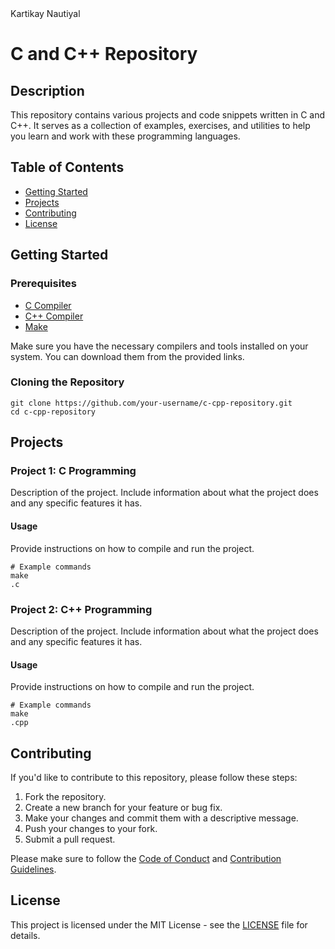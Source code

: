 <!DOCTYPE html>
<html>

<head>
    Kartikay Nautiyal
</head>

<body>

<h1>C and C++ Repository</h1>

<h2>Description</h2>

<p>This repository contains various projects and code snippets written in C and C++. It serves as a collection of examples, exercises, and utilities to help you learn and work with these programming languages.</p>

<h2>Table of Contents</h2>

<ul>
    <li><a href="#getting-started">Getting Started</a></li>
    <li><a href="#projects">Projects</a></li>
    <li><a href="#contributing">Contributing</a></li>
    <li><a href="#license">License</a></li>
</ul>

<h2 id="getting-started">Getting Started</h2>

<h3>Prerequisites</h3>

<ul>
    <li><a href="https://gcc.gnu.org/">C Compiler</a></li>
    <li><a href="https://gcc.gnu.org/">C++ Compiler</a></li>
    <li><a href="https://www.gnu.org/software/make/">Make</a></li>
</ul>

<p>Make sure you have the necessary compilers and tools installed on your system. You can download them from the provided links.</p>

<h3>Cloning the Repository</h3>

<pre><code>git clone https://github.com/your-username/c-cpp-repository.git
cd c-cpp-repository
</code></pre>

<h2 id="projects">Projects</h2>

<h3>Project 1: C Programming </h3>

<p>Description of the project. Include information about what the project does and any specific features it has.</p>

<h4>Usage</h4>

<p>Provide instructions on how to compile and run the project.</p>

<pre><code># Example commands
make
.c
</code></pre>

<h3>Project 2: C++ Programming</h3>

<p>Description of the project. Include information about what the project does and any specific features it has.</p>

<h4>Usage</h4>

<p>Provide instructions on how to compile and run the project.</p>

<pre><code># Example commands
make
.cpp
</code></pre>

<h2 id="contributing">Contributing</h2>

<p>If you'd like to contribute to this repository, please follow these steps:</p>

<ol>
    <li>Fork the repository.</li>
    <li>Create a new branch for your feature or bug fix.</li>
    <li>Make your changes and commit them with a descriptive message.</li>
    <li>Push your changes to your fork.</li>
    <li>Submit a pull request.</li>
</ol>

<p>Please make sure to follow the <a href="CODE_OF_CONDUCT.md">Code of Conduct</a> and <a href="CONTRIBUTING.md">Contribution Guidelines</a>.</p>

<h2 id="license">License</h2>

<p>This project is licensed under the MIT License - see the <a href="LICENSE">LICENSE</a> file for details.</p>

</body>

</html>
